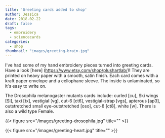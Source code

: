 ```yaml
---
title: 'Greeting cards added to shop'
author: Jessica
date: 2018-02-22
draft: false
tags:
  - embroidery
  - sciencecards
categories:
  - shop
thumbnail: "images/greeting-brain.jpg"
---
```


I've had some of my hand embroidery pieces turned into greeting cards. Have a look [here] (https://www.etsy.com/shop/plushartlab/)! They are printed on heavy paper with a smooth, satin finish. Each card comes with a kraft paper envelope and a cellophane sleeve. The inside is unlaminated, so it's easy to write on. 

The Drosophila melanogaster mutants cards include:
curled [cu], 
Ski wings [Si], 
taxi [tx], 
vestigial [vg], 
cut-6 [ct6], 
vestigial-strap [vgs], 
apterous [ap3], 
outstretched small eye-outstretched [oso], 
cut-8 [ct8], 
white [w].
There is also a wild type Female. 

{{< figure src="/images/greeting-drosophila.jpg" title="" >}}

{{< figure src="/images/greeting-heart.jpg" title="" >}}